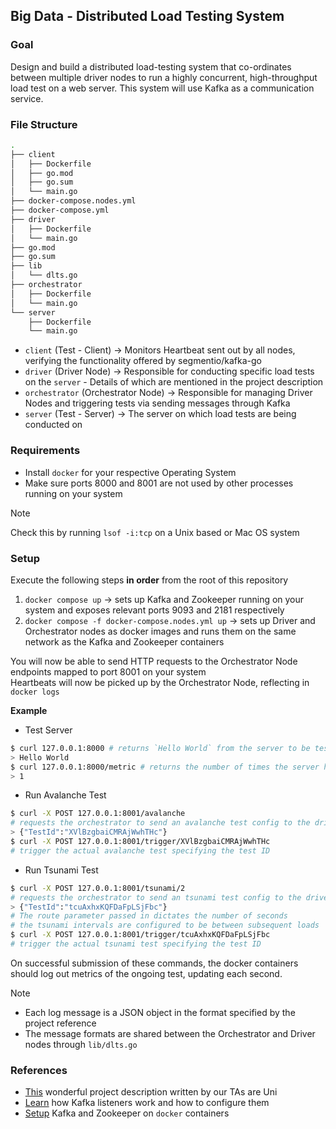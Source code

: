 ## Big Data - Distributed Load Testing System
### Goal
Design and build a distributed load-testing system that co-ordinates between
multiple driver nodes to run a highly concurrent, high-throughput load test on a
web server. This system will use Kafka as a communication service.

### File Structure
```bash
.
├── client
│   ├── Dockerfile
│   ├── go.mod
│   ├── go.sum
│   └── main.go
├── docker-compose.nodes.yml
├── docker-compose.yml
├── driver
│   ├── Dockerfile
│   └── main.go
├── go.mod
├── go.sum
├── lib
│   └── dlts.go
├── orchestrator
│   ├── Dockerfile
│   └── main.go
└── server
    ├── Dockerfile
    └── main.go
```
- `client` (Test - Client) -> Monitors Heartbeat sent out by all nodes, verifying the functionality offered by segmentio/kafka-go
- `driver` (Driver Node) -> Responsible for conducting specific load tests on the `server` - Details of which are mentioned in the project description
- `orchestrator` (Orchestrator Node) -> Responsible for managing Driver Nodes and triggering tests via sending messages through Kafka
- `server` (Test - Server) -> The server on which load tests are being conducted on

### Requirements
- Install `docker` for your respective Operating System
- Make sure ports 8000 and 8001 are not used by other processes running on your system
> [!NOTE]
> Check this by running `lsof -i:tcp` on a Unix based or Mac OS system
### Setup
Execute the following steps **in order** from the root of this repository
1. `docker compose up` -> sets up Kafka and Zookeeper running on your system and exposes relevant ports 9093 and 2181 respectively
2. `docker compose -f docker-compose.nodes.yml up` -> sets up Driver and Orchestrator nodes as docker images and runs them on the same network as the Kafka and Zookeeper containers

You will now be able to send HTTP requests to the Orchestrator Node endpoints mapped to port 8001 on your system  
Heartbeats will now be picked up by the Orchestrator Node, reflecting in `docker logs`
  
**Example**  
- Test Server
```sh 
$ curl 127.0.0.1:8000 # returns `Hello World` from the server to be tested
> Hello World
$ curl 127.0.0.1:8000/metric # returns the number of times the server has been sent a request
> 1
```
- Run Avalanche Test
```sh
$ curl -X POST 127.0.0.1:8001/avalanche
# requests the orchestrator to send an avalanche test config to the driver nodes
> {"TestId":"XVlBzgbaiCMRAjWwhTHc"}
$ curl -X POST 127.0.0.1:8001/trigger/XVlBzgbaiCMRAjWwhTHc
# trigger the actual avalanche test specifying the test ID
```
- Run Tsunami Test
```sh
$ curl -X POST 127.0.0.1:8001/tsunami/2
# requests the orchestrator to send an tsunami test config to the driver nodes
> {"TestId":"tcuAxhxKQFDaFpLSjFbc"}
# The route parameter passed in dictates the number of seconds
# the tsunami intervals are configured to be between subsequent loads
$ curl -X POST 127.0.0.1:8001/trigger/tcuAxhxKQFDaFpLSjFbc
# trigger the actual tsunami test specifying the test ID
```
On successful submission of these commands, the docker containers should log out metrics of the ongoing test, updating each second.  
> [!NOTE]
> - Each log message is a JSON object in the format specified by the project reference
> - The message formats are shared between the Orchestrator and Driver nodes through `lib/dlts.go`
### References
- [This](https://hackmd.io/@pesu-bigdata/S1nvSXAza) wonderful project description written by our TAs are Uni
- [Learn](https://rmoff.net/2018/08/02/kafka-listeners-explained/) how Kafka listeners work and how to configure them
- [Setup](https://www.baeldung.com/ops/kafka-docker-setup) Kafka and Zookeeper on `docker` containers
